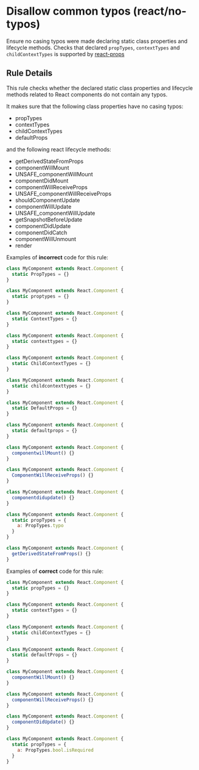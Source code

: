 # Disallow common typos (react/no-typos)

Ensure no casing typos were made declaring static class properties and lifecycle methods.
Checks that declared `propTypes`, `contextTypes` and `childContextTypes` is supported by [react-props](https://github.com/facebook/prop-types)

## Rule Details

This rule checks whether the declared static class properties and lifecycle methods related to React components do not contain any typos.

It makes sure that the following class properties have
no casing typos:

- propTypes
- contextTypes
- childContextTypes
- defaultProps

and the following react lifecycle methods:

- getDerivedStateFromProps
- componentWillMount
- UNSAFE_componentWillMount
- componentDidMount
- componentWillReceiveProps
- UNSAFE_componentWillReceiveProps
- shouldComponentUpdate
- componentWillUpdate
- UNSAFE_componentWillUpdate
- getSnapshotBeforeUpdate
- componentDidUpdate
- componentDidCatch
- componentWillUnmount
- render

Examples of **incorrect** code for this rule:

```js
class MyComponent extends React.Component {
  static PropTypes = {}
}

class MyComponent extends React.Component {
  static proptypes = {}
}

class MyComponent extends React.Component {
  static ContextTypes = {}
}

class MyComponent extends React.Component {
  static contexttypes = {}
}

class MyComponent extends React.Component {
  static ChildContextTypes = {}
}

class MyComponent extends React.Component {
  static childcontexttypes = {}
}

class MyComponent extends React.Component {
  static DefaultProps = {}
}

class MyComponent extends React.Component {
  static defaultprops = {}
}

class MyComponent extends React.Component {
  componentwillMount() {}
}

class MyComponent extends React.Component {
  ComponentWillReceiveProps() {}
}

class MyComponent extends React.Component {
  componentdidupdate() {}
}

class MyComponent extends React.Component {
  static propTypes = {
    a: PropTypes.typo
  }
}

class MyComponent extends React.Component {
  getDerivedStateFromProps() {}
}
```

Examples of **correct** code for this rule:

```js
class MyComponent extends React.Component {
  static propTypes = {}
}

class MyComponent extends React.Component {
  static contextTypes = {}
}

class MyComponent extends React.Component {
  static childContextTypes = {}
}

class MyComponent extends React.Component {
  static defaultProps = {}
}

class MyComponent extends React.Component {
  componentWillMount() {}
}

class MyComponent extends React.Component {
  componentWillReceiveProps() {}
}

class MyComponent extends React.Component {
  componentDidUpdate() {}
}

class MyComponent extends React.Component {
  static propTypes = {
    a: PropTypes.bool.isRequired
  }
}
```
